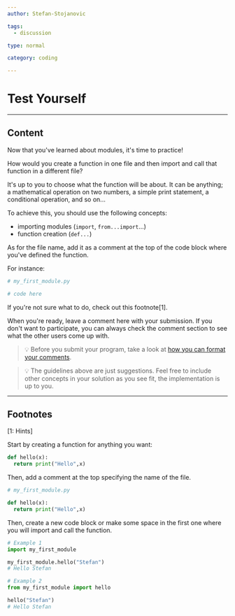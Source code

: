 ```yaml
---
author: Stefan-Stojanovic

tags:
  - discussion

type: normal

category: coding

---
```


# Test Yourself

---

## Content

Now that you've learned about modules, it's time to practice!

How would you create a function in one file and then import and call that function in a different file?

It's up to you to choose what the function will be about. It can be anything; a mathematical operation on two numbers, a simple print statement, a conditional operation, and so on... 

To achieve this, you should use the following concepts:
- importing modules (`import`, `from...import`...)
- function creation (`def...`)

As for the file name, add it as a comment at the top of the code block where you've defined the function.

For instance:

```py
# my_first_module.py

# code here
```

If you're not sure what to do, check out this footnote[1].

When you're ready, leave a comment here with your submission. If you don't want to participate, you can always check the comment section to see what the other users come up with.

> 💡 Before you submit your program, take a look at [how you can format your comments](https://www.enki.com/glossary/general/markdown-formatting).

> 💡 The guidelines above are just suggestions. Feel free to include other concepts in your solution as you see fit, the implementation is up to you.


---

## Footnotes

[1: Hints]

Start by creating a function for anything you want:

```python
def hello(x):
  return print("Hello",x)
```

Then, add a comment at the top specifying the name of the file.

```python
# my_first_module.py

def hello(x):
  return print("Hello",x)
```

Then, create a new code block or make some space in the first one where you will import and call the function.

```python
# Example 1
import my_first_module

my_first_module.hello("Stefan")
# Hello Stefan
```

```python
# Example 2
from my_first_module import hello

hello("Stefan")
# Hello Stefan
```
